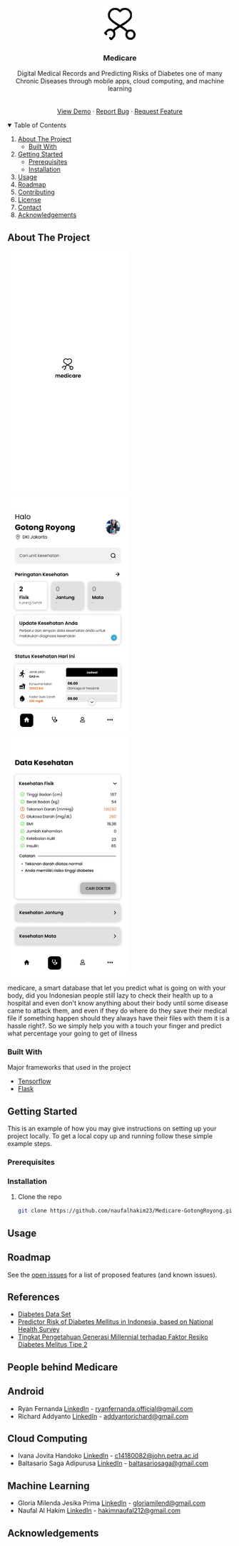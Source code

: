 <!-- PROJECT LOGO -->
<br />
<p align="center">
  <a href="https://github.com/naufalhakim23/Medicare-GotongRoyong">
    <img src="images/medicarelogo.png" alt="Logo" width="80" height="80">
  </a>

  <h3 align="center">Medicare</h3>

  <p align="center">
    Digital Medical Records and Predicting Risks of Diabetes one of many Chronic Diseases through mobile apps, cloud computing, and machine learning
    <br />
    <a href="https://github.com/naufalhakim23/Medicare-GotongRoyong">
    <br />
    <br />
    <a href="https://github.com/naufalhakim23/Medicare-GotongRoyong">View Demo</a>
    ·
    <a href="https://github.com/naufalhakim23/Medicare-GotongRoyong/issues">Report Bug</a>
    ·
    <a href="https://github.com/naufalhakim23/Medicare-GotongRoyong/issues">Request Feature</a>
  </p>
</p>



<!-- TABLE OF CONTENTS -->
<details open="open">
  <summary>Table of Contents</summary>
  <ol>
    <li>
      <a href="#about-the-project">About The Project</a>
      <ul>
        <li><a href="#built-with">Built With</a></li>
      </ul>
    </li>
    <li>
      <a href="#getting-started">Getting Started</a>
      <ul>
        <li><a href="#prerequisites">Prerequisites</a></li>
        <li><a href="#installation">Installation</a></li>
      </ul>
    </li>
    <li><a href="#usage">Usage</a></li>
    <li><a href="#roadmap">Roadmap</a></li>
    <li><a href="#contributing">Contributing</a></li>
    <li><a href="#license">License</a></li>
    <li><a href="#contact">Contact</a></li>
    <li><a href="#acknowledgements">Acknowledgements</a></li>
  </ol>
</details>



<!-- ABOUT THE PROJECT -->
## About The Project
<p float="left">
  <img src="https://github.com/naufalhakim23/Medicare-GotongRoyong/blob/main/images/main_screen.jpeg" width="270" height="540">
  <img src="https://github.com/naufalhakim23/Medicare-GotongRoyong/blob/main/images/homescreen.jpeg" width="270" height="540">
  <img src="https://github.com/naufalhakim23/Medicare-GotongRoyong/blob/main/images/healthdata.jpeg" width="270" height="540">
</p>

medicare, a smart database that let you predict what is going on with your body, did you Indonesian people still lazy to check their health up to a hospital and even don't know anything about their body until some disease came to attack them, and even if they do where do they save their medical file if something happen should they always have their files with them it is a hassle right?. So we simply help you with a touch your finger and predict what percentage your going to get of illness

### Built With
Major frameworks that used in the project
* [Tensorflow](https://www.tensorflow.org/)
* [Flask](https://flask.palletsprojects.com/en/2.0.x/)



<!-- GETTING STARTED -->
## Getting Started

This is an example of how you may give instructions on setting up your project locally.
To get a local copy up and running follow these simple example steps.

### Prerequisites



### Installation

1. Clone the repo
   ```sh
   git clone https://github.com/naufalhakim23/Medicare-GotongRoyong.git
   ```



<!-- USAGE EXAMPLES -->
## Usage



<!-- ROADMAP -->
## Roadmap

See the [open issues](https://github.com/naufalhakim23/Medicare-GotongRoyong/issues) for a list of proposed features (and known issues).



<!-- References -->
## References
* [Diabetes Data Set](https://www.kaggle.com/mathchi/diabetes-data-set/ )
* [Predictor Risk of Diabetes Mellitus in Indonesia, based on National Health Survey ](https://medic.upm.edu.my/upload/dokumen/2020011612061519_MJMHS_0230.pdf)
* [Tingkat Pengetahuan Generasi Millennial terhadap Faktor Resiko Diabetes Melitus Tipe 2](https://drive.google.com/file/d/1acqutY0NMTcgI9viY4_ofUkRL8wxu2_O/view?usp=sharing )

<!-- CONTACT -->
## People behind Medicare

## Android
* Ryan Fernanda [LinkedIn](https://www.linkedin.com/in/ryan-fernanda-820295199/) - ryanfernanda.official@gmail.com
* Richard Addyanto [LinkedIn](https://www.linkedin.com/in/richardaddyanto/) - addyantorichard@gmail.com
## Cloud Computing
* Ivana Jovita Handoko [LinkedIn](https://www.linkedin.com/in/ivana-handoko/) - c14180082@john.petra.ac.id
* Baltasario Saga Adipurusa [LinkedIn](https://www.linkedin.com/in/baltasario-saga-adipurusa-632b351b0/) - baltasariosaga@gmail.com
## Machine Learning
* Gloria Milenda Jesika Prima [LinkedIn](https://www.linkedin.com/in/gloriamilend/) - gloriamilend@gmail.com
* Naufal Al Hakim [LinkedIn](https://www.linkedin.com/in/naufal-al-hakim/) - hakimnaufal212@gmail.com


<!-- ACKNOWLEDGEMENTS -->
## Acknowledgements
